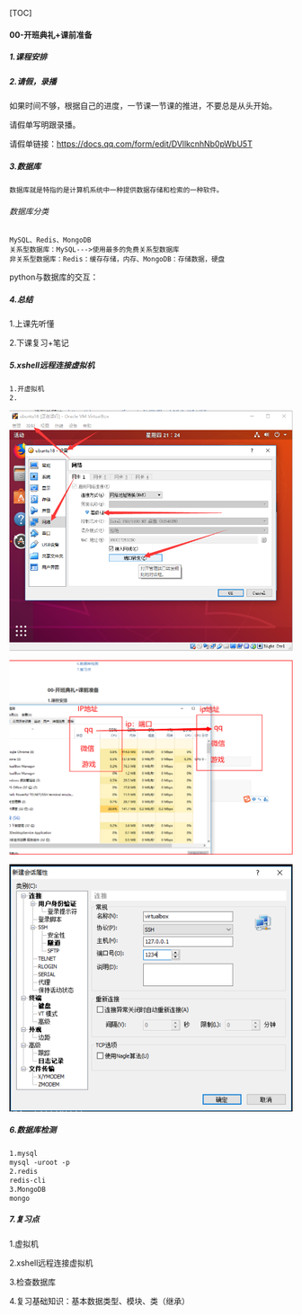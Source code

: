 [TOC]

#### 00-开班典礼+课前准备

##### 1.课程安排

##### 2.请假，录播

如果时间不够，根据自己的进度，一节课一节课的推进，不要总是从头开始。

请假单写明跟录播。

请假单链接：https://docs.qq.com/form/edit/DVllkcnhNb0pWbU5T

##### 3.数据库

```
数据库就是特指的是计算机系统中一种提供数据存储和检索的一种软件。
```

###### 数据库分类

```
MySQL、Redis、MongoDB
关系型数据库：MySQL--->使用最多的免费关系型数据库
非关系型数据库：Redis：缓存存储，内存、MongoDB：存储数据，硬盘
```

python与数据库的交互：

##### 4.总结

1.上课先听懂

2.下课复习+笔记

##### 5.xshell远程连接虚拟机

```
1.开虚拟机
2.
```

![1563456310632](assets/1563456310632.png)

![1563456910709](assets/1563456910709.png)

![1563457267971](assets/1563457267971.png)

##### 6.数据库检测

```
1.mysql
mysql -uroot -p
2.redis
redis-cli
3.MongoDB
mongo
```

##### 7.复习点

1.虚拟机

2.xshell远程连接虚拟机

3.检查数据库

4.复习基础知识：基本数据类型、模块、类（继承）




















